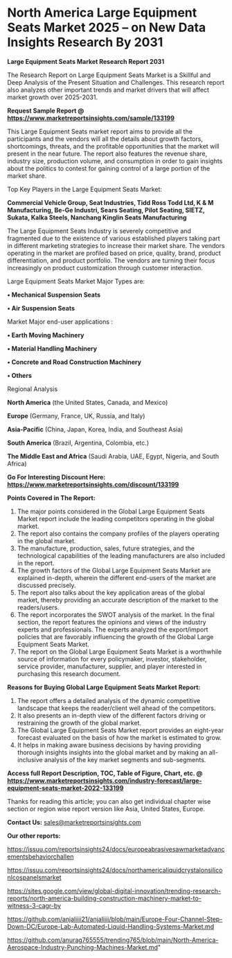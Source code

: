# North America Large Equipment Seats Market 2025 – on New Data Insights Research By 2031

<strong>Large Equipment Seats Market Research Report 2031</strong>

The Research Report on Large Equipment Seats Market is a Skillful and Deep Analysis of the Present Situation and Challenges. This research report also analyzes other important trends and market drivers that will affect market growth over 2025-2031.

<strong>Request Sample Report @ <a href=https://www.marketreportsinsights.com/sample/133199>https://www.marketreportsinsights.com/sample/133199</a></strong>

This Large Equipment Seats market report aims to provide all the participants and the vendors will all the details about growth factors, shortcomings, threats, and the profitable opportunities that the market will present in the near future. The report also features the revenue share, industry size, production volume, and consumption in order to gain insights about the politics to contest for gaining control of a large portion of the market share.

Top Key Players in the Large Equipment Seats Market:

<strong>Commercial Vehicle Group, Seat Industries, Tidd Ross Todd Ltd, K & M Manufacturing, Be-Ge Industri, Sears Seating, Pilot Seating, SIETZ, Sukata, Kalka Steels, Nanchang Kinglin Seats Manufacturing</strong>

The Large Equipment Seats Industry is severely competitive and fragmented due to the existence of various established players taking part in different marketing strategies to increase their market share. The vendors operating in the market are profiled based on price, quality, brand, product differentiation, and product portfolio. The vendors are turning their focus increasingly on product customization through customer interaction.

Large Equipment Seats Market Major Types are:

<strong>• Mechanical Suspension Seats

• Air Suspension Seats</strong>

Market Major end-user applications :

<strong>• Earth Moving Machinery

• Material Handling Machinery

• Concrete and Road Construction Machinery

• Others</strong>

Regional Analysis

</u><strong><b>North America</b></strong> (the United States, Canada, and Mexico)

<strong><b>Europe </b></strong>(Germany, France, UK, Russia, and Italy)

<strong><b>Asia-Pacific</b></strong> (China, Japan, Korea, India, and Southeast Asia)

<strong><b>South America</b></strong> (Brazil, Argentina, Colombia, etc.)

<strong><b>The Middle East and Africa</b></strong> (Saudi Arabia, UAE, Egypt, Nigeria, and South Africa)

<strong>Go For Interesting Discount Here: <a href=https://www.marketreportsinsights.com/discount/133199>https://www.marketreportsinsights.com/discount/133199</a></strong>

<strong>Points Covered in The Report:</strong>
<ol>
  <li>The major points considered in the Global Large Equipment Seats Market report include the leading competitors operating in the global market.</li>
  <li>The report also contains the company profiles of the players operating in the global market.</li>
  <li>The manufacture, production, sales, future strategies, and the technological capabilities of the leading manufacturers are also included in the report.</li>
  <li>The growth factors of the Global Large Equipment Seats Market are explained in-depth, wherein the different end-users of the market are discussed precisely.</li>
  <li>The report also talks about the key application areas of the global market, thereby providing an accurate description of the market to the readers/users.</li>
  <li>The report incorporates the SWOT analysis of the market. In the final section, the report features the opinions and views of the industry experts and professionals. The experts analyzed the export/import policies that are favorably influencing the growth of the Global Large Equipment Seats Market.</li>
  <li>The report on the Global Large Equipment Seats Market is a worthwhile source of information for every policymaker, investor, stakeholder, service provider, manufacturer, supplier, and player interested in purchasing this research document.</li>
</ol>
<strong>Reasons for Buying Global Large Equipment Seats Market Report:</strong>

<ol>
  <li>The report offers a detailed analysis of the dynamic competitive landscape that keeps the reader/client well ahead of the competitors.</li>
  <li>It also presents an in-depth view of the different factors driving or restraining the growth of the global market.</li>
  <li>The Global Large Equipment Seats Market report provides an eight-year forecast evaluated on the basis of how the market is estimated to grow.</li>
  <li>It helps in making aware business decisions by having providing thorough insights insights into the global market and by making an all-inclusive analysis of the key market segments and sub-segments.</li>
</ol>
<strong>Access full Report Description, TOC, Table of Figure, Chart, etc. @ <a href=https://www.marketreportsinsights.com/industry-forecast/large-equipment-seats-market-2022-133199>https://www.marketreportsinsights.com/industry-forecast/large-equipment-seats-market-2022-133199</a></strong>


Thanks for reading this article; you can also get individual chapter wise section or region wise report version like Asia, United States, Europe.

<strong>Contact Us:</strong>
sales@marketreportsinsights.com

<strong>Our other reports:</strong>

<a href=https://issuu.com/reportsinsights24/docs/europeabrasivesawmarketadvancementsbehaviorchallen>https://issuu.com/reportsinsights24/docs/europeabrasivesawmarketadvancementsbehaviorchallen</a>

<a href=https://issuu.com/reportsinsights24/docs/northamericaliquidcrystalonsiliconlcospanelsmarket>https://issuu.com/reportsinsights24/docs/northamericaliquidcrystalonsiliconlcospanelsmarket</a>

<a href=https://sites.google.com/view/global-digital-innovation/trending-research-reports/north-america-building-construction-machinery-market-to-witness-3-cagr-by>https://sites.google.com/view/global-digital-innovation/trending-research-reports/north-america-building-construction-machinery-market-to-witness-3-cagr-by</a>

<a href=https://github.com/anjaliiii21/anjaliiii/blob/main/Europe-Four-Channel-Step-Down-DC/Europe-Lab-Automated-Liquid-Handling-Systems-Market.md>https://github.com/anjaliiii21/anjaliiii/blob/main/Europe-Four-Channel-Step-Down-DC/Europe-Lab-Automated-Liquid-Handling-Systems-Market.md</a>

<a href=https://github.com/anurag765555/trending765/blob/main/North-America-Aerospace-Industry-Punching-Machines-Market.md>https://github.com/anurag765555/trending765/blob/main/North-America-Aerospace-Industry-Punching-Machines-Market.md</a>"

